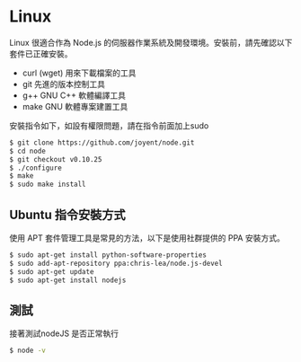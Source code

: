 # Linux

Linux 很適合作為 Node.js 的伺服器作業系統及開發環境。安裝前，請先確認以下套件已正確安裝。

* curl (wget) 用來下載檔案的工具
* git 先進的版本控制工具
* g++ GNU C++ 軟體編譯工具
* make GNU 軟體專案建置工具

安裝指令如下，如設有權限問題，請在指令前面加上sudo

```bash
$ git clone https://github.com/joyent/node.git
$ cd node
$ git checkout v0.10.25
$ ./configure
$ make
$ sudo make install
```

## Ubuntu 指令安裝方式

使用 APT 套件管理工具是常見的方法，以下是使用社群提供的 PPA 安裝方式。

```bash
$ sudo apt-get install python-software-properties
$ sudo add-apt-repository ppa:chris-lea/node.js-devel
$ sudo apt-get update
$ sudo apt-get install nodejs
```

## 測試

接著測試nodeJS 是否正常執行

```bash
$ node -v
```
